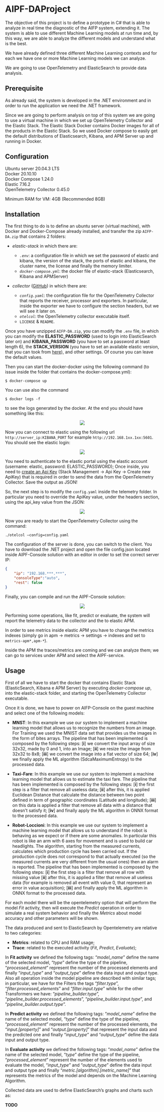 # AIPF-DAProject
The objective of this project is to define a prototype in C# that is able to analyze in real time the diagnostic of the AIFP system, extending it. The system is able to use different Machine Learning models at run time and, by this way, we are able to analyze the different models and understand what is the best.

We have already defined three different Machine Learning contexts and for each we have one or more Machine Learning models we can analyze.

We are going to use OpenTelemetry and ElasticSearch to provide data analysis.

## Prerequisite
As already said, the system is developed in the .NET environment and in order to run the application we need the .NET framework.

Since we are going to perform analysis on top of this system we are going to use a virtual machine in which we set up OpenTelemetry Collector and the Elastic Stack. The Elastic Stack Docker contains Docker images for all of the products in the Elastic Stack. So we used Docker compose to easily get the default distributions of Elasticsearch, Kibana, and APM Server up and running in Docker.

## Configuration
Ubuntu server 20.04.3 LTS<br>
Docker 20.10.10 <br>
Docker Compose 1.24.0 <br>
Elastic 7.16.2 <br>
OpenTelemetry Collector 0.45.0

Minimum RAM for VM: 4GB (Recommended 8GB)

## Installation
The first thing to do is to define an ubuntu server (virtual machine), with Docker and Docker-Compose already installed, and transfer the zip `AIFP-DA.zip` that contains 2 folders:
- _elastic-stack_ in which there are:
   - _`.env`_: a configuration file in which we set the password of elastic and kibana, the version of the stack, the ports of elastic and kibana, the cluster name, the license and finally the memory limiter.
   - _`docker-compose.yml`_: the docker file of elastic-stack (Elasticsearch, Kibana and APMServer)

- _collector_ ([GitHub](https://github.com/open-telemetry/opentelemetry-collector-releases/releases/tag/v0.45.0)) in which there are:
   - _`config.yaml`_: the configuration file for the OpenTelemetry Collector that reports the receiver, processor and exporters. In particular, inside the exporter we have to configure the section headers, but we will see it later on.
   - _`otelcol`_: the OpenTelemetry collector executable itself.
   - `LICENSE` & `README`.

Once you have unzipped `AIFP-DA.zip`, you can modify the `.env` file, in which you can modify the **ELASTIC_PASSWORD** (used to login into ElasticSearch later on) and **KIBANA_PASSWORD** (you have to set a password at least length 6), the **STACK_VERSION** (you have to set an available elastic version, that you can took from [here](https://www.elastic.co/downloads/past-releases#elasticsearch)), and other settings. Of course you can leave the default values.

Then you can start the docker-docker using the following command (to issue inside the folder that contains the docker-compose.yml):

```
$ docker-compose up
```

You can use also the command<br>

```
$ docker logs -f
```

to see the logs generated by the docker. At the end you should have something like this:

<p align="center"><img src="https://drive.google.com/uc?export=view&id=1zaVlj7iMRu3zyQIs0jvkEPbuCArhEPUE"/> </p>

Now you can connect to elastic using the following url `http://server_ip:KIBANA_PORT` for example `http://192.168.1xx.1xx:5601`.  You should see the elastic login: 

<p align="center"><img src="https://drive.google.com/uc?export=view&id=1HLN-355xBvsySRAoODLGUluZ8HDRzayV"/> </p>

You need to authenticate to the elastic portal using the elastic account (username: elastic, password: ELASTIC_PASSWORD); Once inside, you need to [create an Api Key](https://www.elastic.co/guide/en/apm/guide/7.16/api-key.html) (Stack Management -> Api Key -> Create new ApiKey) that is required in order to send the data from the OpenTelemetry Collector. Save the output as JSON!

So, the next step is to modify the `config.yaml` inside the telemetry folder. In particular you need to override the ApiKey value, under the headers section, using the api_key value from the JSON: 

<p align="center"><img src="https://drive.google.com/uc?export=view&id=1na4oCD_s1dBvR7M4EeuWRg8PN9ecoYOC"/> </p>

Now you are ready to start the OpenTelemetry Collector using the command:

```
./otelcol –config=config.yaml
```

The configuration of the server is done, you can switch to the client. You have to download the .NET project and open the file config.json located inside AIPF-Console solution with an editor in order to set the correct server IP:

```json
{
    "ip": "192.168.***.***",
    "consoleType":"auto",
    "rest": false
}
```

Finally, you can compile and run the AIPF-Console solution: 

<p align="center"><img src="https://drive.google.com/uc?export=view&id=173unP411CJLPrzJQ4iNNAme8zSU5Y0Nq"/> </p>

Performing some operations, like fit, predict or evaluate, the system will report the telemetry data to the collector and the to elastic APM.

In order to see metrics inside elastic APM you have to change the metrics indexes (simply go in apm -> metrics -> settings -> indexes and set to `metrics-apm*,apm-*`).

Inside the APM the traces/metrics are coming and we can analyze them; we can go to services under APM and select the AIPF-service.

## Usage

First of all we have to start the docker that contains Elastic Stack (ElasticSearch, Kibana e APM Server)  by executing _docker-compose up_, into the elastic-stack folder, and starting the OpenTelemetry Collector executable.

Once it is done, we have to power on AIFP-Console on the guest machine and select one of the following models:
- **MNST**: In this example we use our system to implement a machine learning model that allows us to recognize the numbers from an image. For Training we used the MNIST data set that provides us the images in the form of bites arrays. The pipeline that has been implemented is composed by the following steps: [**i**] we convert the input array of size 32x32, made by 0 and 1, into an Image; [**ii**] we resize the image from 32x32 to 8x8; [**iii**] we convert the image into a flat vector of size 64; [**iv**] we finally apply the ML algorithm (SdcaMaximumEntropy) to the processed data.

- **Taxi-Fare**: In this example we use our system to implement a machine learning model that allows us to estimate the taxi fare. The pipeline that has been implemented is composed by the following steps: [**i**] the first step is a filter that remove all useless data; [**ii**] after this, it is applied Euclidean Distance that calculate the distance between two point defined in term of geographic coordinates (Latitude and longitude); [**iii**] on this data is applied a filter that remove all data with a distance that doesn't satisfy it; [**iv**] and finally apply the ML algorithm in ONNX format to the processed data.

- **Robot-Loccioni**: In this example we use our system to implement a machine learning model that allows us to understand if the robot is behaving as we expect or if there are some anomalies. In particular this robot is like an arm with 6 axes for movement and is used to build car headlights. The algorithm, starting from the measured currents, calculates which production cycle has been carried out. If the production cycle does not correspond to that actually executed (so the measured currents are very different from the usual ones) then an alarm is reported. The pipeline that has been implemented is composed by the following steps: [**i**] the first step is a filter that remove all row with missing value [**ii**] after this, it is applied a filter that remove all useless data (for example is removed all event with value 0, that represent an error in value acquisition); [**iii**] and finally apply the ML algorithm in ONNX format to the processed data.

For each model there will be the opentelemetry option that will perform the model _Fit_ activity, then will execute the _Predict_ operation in order to simulate a real system behavior and finally the _Metrics_ about model accuracy and other parameters will be shown.

The data produced and sent to ElasticSearch by Opentelemetry are relative to two categories:

- **Metrics**: related to CPU and RAM usage;
- **Trace**: related to the executed activity (_Fit_, _Predict_, _Evaluate_); 

In **Fit activity** we defined the following tags: “_model_name_” define the name of the selected model, “_type_” define the type of the pipeline, “_processed_element_” represent the number of the processed elements and finally “_input_type_” and “_output_type_” define the data input and output type. Also all operation inside the model pipeline are described with similar tags; in particular, we have for the Filters the tags “_filter.type_”, “_filter.processed_elements_” and “_filter.input.type_” while for the other Transformers we have: “_pipeline_builder.type_”, “_pipeline_builder.processed_elements_”, “_pipeline_builder.input.type_”, and “_pipeline_builder.output.type_”.

In **Predict activity** we defined the following tags: “_model_name_” define the name of the selected model, “_type_” define the type of the pipeline, “_processed_element_” represent the number of the processed elements, the “_input.[property]_” and “_output.[property]_” that represent the input data and the predicted one and finally “_input_type_” and “_output_type_” define the data input and output type.

In **Evaluate activity**  we defined the following tags: “_model_name_” define the name of the selected model, “_type_” define the type of the pipeline, “_processed_element_” represent the number of the elements used to evaluate the model, “_input_type_” and “_output_type_” define the data input and output type and finally “_metric.[algorithm].[metric_name]_” that represents the metrics of the model and depends on the Machine Learning Algorithm.

Collected data are used to define ElasticSearch’s graphs and charts such as:

**TODO**
